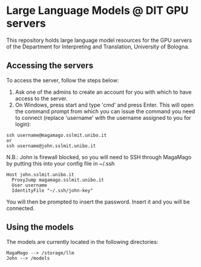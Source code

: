 # Large Language Models @ DIT GPU servers

This repository holds large language model resources for the GPU servers of the Department for Interpreting and Translation, University of Bologna.

## Accessing the servers

To access the server, follow the steps below:

1. Ask one of the admins to create an account for you with which to have access to the server.
2. On Windows, press start and type 'cmd' and press Enter. This will open the command prompt from which you can issue the command you need to connect (replace 'username' with the username assigned to you for login):

```console
ssh username@magamago.sslmit.unibo.it
or
ssh username@john.sslmit.unibo.it
```

N.B.: John is firewall blocked, so you will need to SSH through MagaMago by putting this into your config file in ~/.ssh
```console
Host john.sslmit.unibo.it
  ProxyJump magamago.sslmit.unibo.it
  User username
  IdentityFile "~/.ssh/john-key"
```
You will then be prompted to insert the password. Insert it and you will be connected.

## Using the models

The models are currently located in the following directories:

```
MagaMago --> /storage/llm
John --> /models
```
